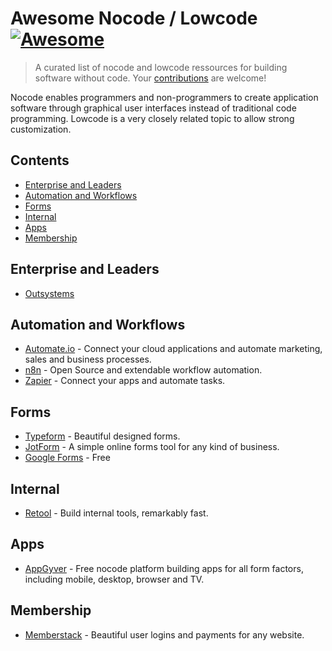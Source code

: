 # Awesome Nocode / Lowcode [![Awesome](https://awesome.re/badge.svg)](https://awesome.re)

> A curated list of nocode and lowcode ressources for building software without code.
> Your [contributions](https://github.com/valentin-vogel/awesome-nocode-lowcode/blob/main/contributing.md) are welcome!

Nocode enables programmers and non-programmers to create application software through graphical user interfaces instead of traditional code programming. Lowcode is a very closely related topic to allow strong customization.

## Contents

- [Enterprise and Leaders](#enterprise-and-leaders)
- [Automation and Workflows](#automation-and-workflows)
- [Forms](#forms)
- [Internal](#internal)
- [Apps](#apps)
- [Membership](#membership)

## Enterprise and Leaders

- [Outsystems](https://www.outsystems.com/)

## Automation and Workflows

- [Automate.io](https://automate.io/) - Connect your cloud applications and automate marketing, sales and business processes.
- [n8n](https://n8n.io/) - Open Source and extendable workflow automation.
- [Zapier](https://zapier.com/) - Connect your apps and automate tasks.

## Forms

- [Typeform](https://www.typeform.com/) - Beautiful designed forms.
- [JotForm](https://www.jotform.com/) - A simple online forms tool for any kind of business.
- [Google Forms](https://forms.google.com/) - Free

## Internal

- [Retool](https://retool.com/) - Build internal tools, remarkably fast.

## Apps

- [AppGyver](https://www.appgyver.com/) - Free nocode platform building apps for all form factors, including mobile, desktop, browser and TV.

## Membership

- [Memberstack](https://www.memberstack.com/) - Beautiful user logins and payments for any website.
